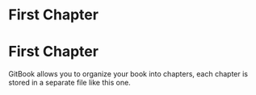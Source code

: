 # First Chapter

# First Chapter

GitBook allows you to organize your book into chapters, each chapter is stored in a separate file like this one.

